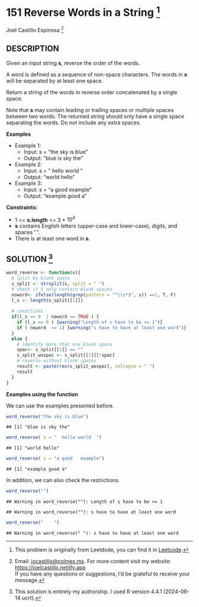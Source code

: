 
# 151 Reverse Words in a String [^1]

Joel Castillo Espinosa [^2]

## DESCRIPTION

Given an input string **s**, reverse the order of the words.

A word is defined as a sequence of non-space characters. The words in
**s** will be separated by at least one space.

Return a string of the words in reverse order concatenated by a single
space.

Note that **s** may contain leading or trailing spaces or multiple
spaces between two words. The returned string should only have a single
space separating the words. Do not include any extra spaces.

**Examples**

- Example 1:
  - Input: s = “the sky is blue”
  - Output: “blue is sky the”
- Example 2:
  - Input: s = ” hello world ”
  - Output: “world hello”
- Example 3:
  - Input: s = “a good example”
  - Output: “example good a”

**Constraints:**

- 1 \<= **s.length** \<= 3 \* $10^4$
- **s** contains English letters (upper-case and lower-case), digits,
  and spaces **’ ’**.
- There is at least one word in **s**.

## SOLUTION [^3]

``` r
word_reverse <- function(s){
  # split by blank space 
  s_split <- strsplit(s, split = " ")
  # check if S only contain blank spaces
  noword<- ifelse(length(grep(pattern = "^\\s*$", s)) ==1, T, F) 
  l_s <- length(s_split[[1]])
  
  # conditions 
  if(l_s == 0  | noword == TRUE ) {
    if (l_s == 0 ) {warning("Length of s have to be >= 1")}
    if ( noword  == 1) {warning("s have to have at least one word")}
  }
  else {
    # identify more that one blank space 
    spac<- s_split[[1]] == ""
    s_split_wospac <- s_split[[1]][!spac]
    # reverse without blank spaces
    result <- paste(rev(s_split_wospac), collapse = " ")
    result
  }
}
```

**Examples using the function**

We can use the examples presented before.

``` r
word_reverse("the sky is blue")
```

    ## [1] "blue is sky the"

``` r
word_reverse( s = "  hello world  ")
```

    ## [1] "world hello"

``` r
word_reverse( s = "a good   example")
```

    ## [1] "example good a"

In addition, we can also check the restrictions.

``` r
word_reverse("")
```

    ## Warning in word_reverse(""): Length of s have to be >= 1

    ## Warning in word_reverse(""): s have to have at least one word

``` r
word_reverse("    ")
```

    ## Warning in word_reverse(" "): s have to have at least one word

[^1]: This problem is originally from Leetdode, you can find it in
    [Leetcode](https://leetcode.com/problems/reverse-words-in-a-string/?envType=study-plan-v2&envId=leetcode-75).

[^2]: Email: <jocastillo@colmex.mx>. For more content visit my website:
    <https://joelcastillo.netlify.app> <br> If you have any questions or
    suggestions, I’d be grateful to receive your message.

[^3]: This solution is entirely my authorship. I used R version 4.4.1
    (2024-06-14 ucrt).
